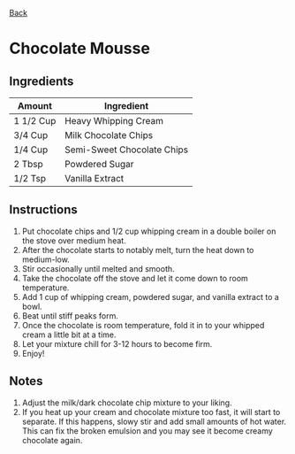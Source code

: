 [Back](https://github.com/robrushton/recipes/blob/main/README.md)

# Chocolate Mousse

## Ingredients
| Amount | Ingredient |
|--------|------------|
| 1 1/2 Cup | Heavy Whipping Cream |
| 3/4 Cup | Milk Chocolate Chips |
| 1/4 Cup | Semi-Sweet Chocolate Chips |
| 2 Tbsp | Powdered Sugar |
| 1/2 Tsp| Vanilla Extract |

## Instructions
1. Put chocolate chips and 1/2 cup whipping cream in a double boiler on the stove over medium heat.
2. After the chocolate starts to notably melt, turn the heat down to medium-low.
3. Stir occasionally until melted and smooth.
4. Take the chocolate off the stove and let it come down to room temperature.
5. Add 1 cup of whipping cream, powdered sugar, and vanilla extract to a bowl.
6. Beat until stiff peaks form.
7. Once the chocolate is room temperature, fold it in to your whipped cream a little bit at a time.
8. Let your mixture chill for 3-12 hours to become firm.
9. Enjoy!

## Notes
1. Adjust the milk/dark chocolate chip mixture to your liking.
2. If you heat up your cream and chocolate mixture too fast, it will start to separate. If this happens, slowy stir and add small amounts of hot water. This can fix the broken emulsion and you may see it become creamy chocolate again.
